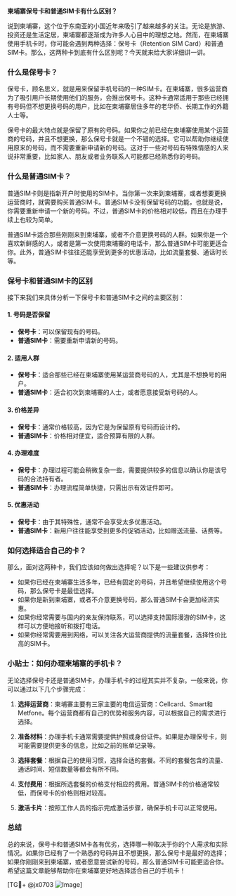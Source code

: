 **柬埔寨保号卡和普通SIM卡有什么区别？**

说到柬埔寨，这个位于东南亚的小国近年来吸引了越来越多的关注。无论是旅游、投资还是生活定居，柬埔寨都逐渐成为许多人心目中的理想之地。然而，在柬埔寨使用手机卡时，你可能会遇到两种选择：保号卡（Retention SIM Card）和普通SIM卡。那么，这两种卡到底有什么区别呢？今天就来给大家详细讲一讲。

### 什么是保号卡？

保号卡，顾名思义，就是用来保留手机号码的一种SIM卡。在柬埔寨，很多运营商为了吸引用户长期使用他们的服务，会推出保号卡。这种卡通常适用于那些已经拥有号码但不想更换号码的用户，比如在柬埔寨居住多年的老华侨、长期工作的外籍人士等。

保号卡的最大特点就是保留了原有的号码。如果你之前已经在柬埔寨使用某个运营商的号码，并且不想更换，那么保号卡就是一个不错的选择。它可以帮助你继续使用原来的号码，而不需要重新申请新的号码。这对于一些对号码有特殊情感的人来说非常重要，比如家人、朋友或者业务联系人可能都已经熟悉你的号码。

### 什么是普通SIM卡？

普通SIM卡则是指新开户时使用的SIM卡。当你第一次来到柬埔寨，或者想要更换运营商时，就需要购买普通SIM卡。普通SIM卡没有保留号码的功能，也就是说，你需要重新申请一个新的号码。不过，普通SIM卡的价格相对较低，而且在办理手续上也较为简单。

普通SIM卡适合那些刚刚来到柬埔寨，或者不介意更换号码的人群。如果你是一个喜欢新鲜感的人，或者是第一次使用柬埔寨的电话卡，那么普通SIM卡可能更适合你。此外，普通SIM卡往往还能享受到更多的优惠活动，比如流量套餐、通话时长等。

### 保号卡和普通SIM卡的区别

接下来我们来具体分析一下保号卡和普通SIM卡之间的主要区别：

#### 1. **号码是否保留**
   - **保号卡**：可以保留现有的号码。
   - **普通SIM卡**：需要重新申请新的号码。

#### 2. **适用人群**
   - **保号卡**：适合那些已经在柬埔寨使用某运营商号码的人，尤其是不想换号的用户。
   - **普通SIM卡**：适合初次到柬埔寨的人士，或者愿意接受新号码的人。

#### 3. **价格差异**
   - **保号卡**：通常价格较高，因为它是为保留原有号码而设计的。
   - **普通SIM卡**：价格相对便宜，适合预算有限的人群。

#### 4. **办理难度**
   - **保号卡**：办理过程可能会稍微复杂一些，需要提供较多的信息以确认你是该号码的合法持有者。
   - **普通SIM卡**：办理流程简单快捷，只需出示有效证件即可。

#### 5. **优惠活动**
   - **保号卡**：由于其特殊性，通常不会享受太多优惠活动。
   - **普通SIM卡**：新用户往往能享受到更多的促销活动，比如赠送流量、话费等。

### 如何选择适合自己的卡？

那么，面对这两种卡，我们应该如何做出选择呢？以下是一些建议供参考：

- 如果你已经在柬埔寨生活多年，已经有固定的号码，并且希望继续使用这个号码，那么保号卡是最佳选择。
- 如果你是新到柬埔寨，或者不介意更换号码，那么普通SIM卡会更加经济实惠。
- 如果你经常需要与国内的亲友保持联系，可以选择支持国际漫游的SIM卡，这样可以方便地接听和拨打电话。
- 如果你经常需要用到网络，可以关注各大运营商提供的流量套餐，选择性价比高的SIM卡。

### 小贴士：如何办理柬埔寨的手机卡？

无论选择保号卡还是普通SIM卡，办理手机卡的过程其实并不复杂。一般来说，你可以通过以下几个步骤完成：

1. **选择运营商**：柬埔寨主要有三家主要的电信运营商：Cellcard、Smart和Metfone。每个运营商都有自己的优势和服务内容，可以根据自己的需求进行选择。
   
2. **准备材料**：办理手机卡通常需要提供护照或身份证件。如果是办理保号卡，则可能需要提供更多的信息，比如之前的账单记录等。

3. **选择套餐**：根据自己的使用习惯，选择合适的套餐。不同的套餐包含的流量、通话时间、短信数量等都会有所不同。

4. **支付费用**：根据所选套餐的价格支付相应的费用。普通SIM卡的价格通常较低，而保号卡的价格则相对较高。

5. **激活卡片**：按照工作人员的指示完成激活步骤，确保手机卡可以正常使用。

### 总结

总的来说，保号卡和普通SIM卡各有优劣，选择哪一种取决于你的个人需求和实际情况。如果你已经有了一个熟悉的号码并且不想更换，那么保号卡是最好的选择；如果你刚刚来到柬埔寨，或者愿意尝试新的号码，那么普通SIM卡可能更适合你。希望这篇文章能够帮助你在柬埔寨更好地选择适合自己的手机卡！

[TG💪+ @jx0703 ![Image](https://github.com/user-attachments/assets/dbca1d08-cadb-493c-b0ec-ad6f7a83f270)]